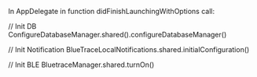 
In AppDelegate in function didFinishLaunchingWithOptions call:

// Init DB
ConfigureDatabaseManager.shared().configureDatabaseManager()

// Init Notification 
BlueTraceLocalNotifications.shared.initialConfiguration()

// Init BLE
BluetraceManager.shared.turnOn()
